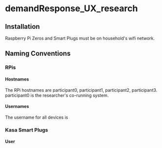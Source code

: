 # demandResponse_UX_research

## Installation

Raspberry Pi Zeros and Smart Plugs must be on household's wifi network.


## Naming Conventions

### RPis

#### Hostnames

The RPi hostnames are participant0, participant1, participant2, participant3. participant0 is the researcher's co-running system.

#### Usernames

The username for all devices is 

### Kasa Smart Plugs

#### User